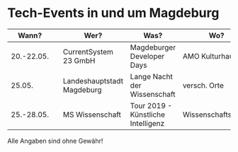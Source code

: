 # Tech-Events in und um Magdeburg

| Wann?    | | Wer?                      | Was?                                           | Wo?                          |                                                                                     |
|------------|---|---------------------------|------------------------------------------------|------------------------------|-------------------------------------------------------------------------------------|
| 20.-22.05. | | CurrentSystem 23 GmbH | Magdeburger Developer Days | AMO Kulturhaus | [md-devdays.de](https://www.md-devdays.de) |
| 25.05. | | Landeshauptstadt Magdeburg | Lange Nacht der Wissenschaft | versch. Orte | [wissenschaft.magdeburg.de](https://www.wissenschaft.magdeburg.de/) |
| 25.-28.05. | | MS Wissenschaft | Tour 2019 - Künstliche Intelligenz | Wissenschaftshafen | [ms-wissenschaft.de](https://ms-wissenschaft.de/ausstellung/tour-2019/magdeburg/) |

Alle Angaben sind ohne Gewähr!
